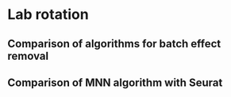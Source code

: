 # Lab rotation 

## Comparison of algorithms for batch effect removal
## Comparison of MNN algorithm with Seurat 
